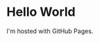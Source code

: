 <!DOCTYPE html>
<html>
 <head>
    <!-- Google Tag Manager -->
<script>(function(w,d,s,l,i){w[l]=w[l]||[];w[l].push({'gtm.start':
new Date().getTime(),event:'gtm.js'});var f=d.getElementsByTagName(s)[0],
j=d.createElement(s),dl=l!='dataLayer'?'&l='+l:'';j.async=true;j.src=
'https://www.googletagmanager.com/gtm.js?id='+i+dl;f.parentNode.insertBefore(j,f);
})(window,document,'script','dataLayer','GTM-NRNM467');</script>
<!-- End Google Tag Manager -->  
 </head> 
<body>
<!-- Google Tag Manager (noscript) -->
<noscript><iframe src="https://www.googletagmanager.com/ns.html?id=GTM-NRNM467"
height="0" width="0" style="display:none;visibility:hidden"></iframe></noscript>
<!-- End Google Tag Manager (noscript) -->  
  
  
<h1>Hello World</h1>
<p>I'm hosted with GitHub Pages.</p>
</body>
</html>
